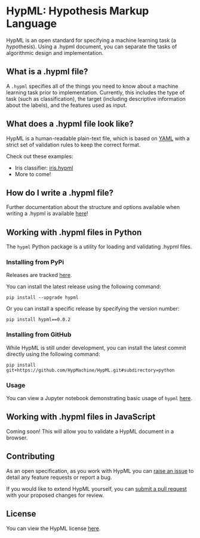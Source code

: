 # HypML: Hypothesis Markup Language

HypML is an open standard for specifying a machine learning task (a *hyp*othesis). Using a .hypml document, you can separate the tasks of algorithmic design and implementation.

## What is a .hypml file?

A `.hypml` specifies all of the things you need to know about a machine learning task prior to implementation. Currently, this includes the type of task (such as classification), the target (including descriptive information about the labels), and the features used as input.

## What does a .hypml file look like?

HypML is a human-readable plain-text file, which is based on  [YAML](https://en.wikipedia.org/wiki/YAML) with a strict set of validation rules to keep the correct format.

Check out these examples:

* Iris classifier: [iris.hypml](https://github.com/HypMachine/HypML/blob/master/examples/iris.hypml)
* More to come!

## How do I write a .hypml file?

Further documentation about the structure and options available when writing a .hypml is available [here](docs/INDEX.md)!

## Working with .hypml files in Python

The `hypml` Python package is a utility for loading and validating .hypml files.

### Installing from PyPi

Releases are tracked [here](https://github.com/HypMachine/HypML/releases).

You can install the latest release using the following command:

	pip install --upgrade hypml

Or you can install a specific release by specifying the version number:

	pip install hypml==0.0.2

### Installing from GitHub

While HypML is still under development, you can install the latest commit directly using the following command:

	pip install git+https://github.com/HypMachine/HypML.git#subdirectory=python

### Usage

You can view a Jupyter notebook demonstrating basic usage of `hypml` [here](https://github.com/HypMachine/HypML/blob/master/python/Basic%20Usage.ipynb).

## Working with .hypml files in JavaScript

Coming soon! This will allow you to validate a HypML document in a browser.

## Contributing

As an open specification, as you work with HypML you can [raise an issue](https://github.com/HypMachine/HypML/issues) to detail any feature requests or report a bug.

If you would like to extend HypML yourself, you can [submit a pull request](https://github.com/HypMachine/HypML/pulls) with your proposed changes for review.

## License

You can view the HypML license [here](LICENSE).